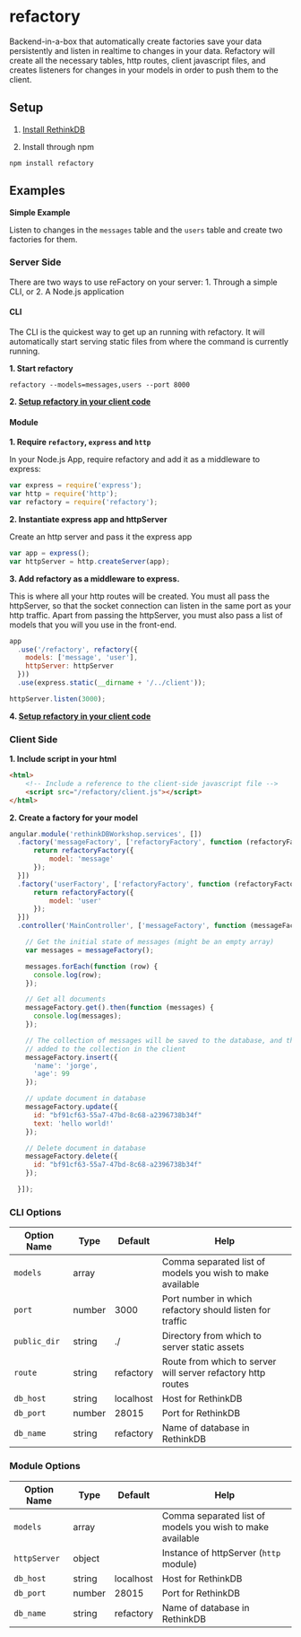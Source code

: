 # refactory

Backend-in-a-box that automatically create factories save your data persistently and listen in realtime to changes in your data. Refactory will create all the necessary tables, http routes, client javascript files, and creates listeners for changes in your models in order to push them to the client.

## Setup

1. [Install RethinkDB](http://rethinkdb.com/install)

2. Install through npm

```
npm install refactory
```

## Examples

**Simple Example**

Listen to changes in the `messages` table and the `users` table and create two factories for them.

### Server Side

There are two ways to use reFactory on your server: 1. Through a simple CLI, or 2. A Node.js application

#### CLI

The CLI is the quickest way to get up an running with refactory. It will automatically start serving static files from where the command is currently running.

**1. Start refactory**

```
refactory --models=messages,users --port 8000
```

**2. [Setup refactory in your client code](#client-side)**

#### Module

**1. Require `refactory`, `express` and `http`**

In your Node.js App, require refactory and add it as a middleware to express:

```javascript
var express = require('express');
var http = require('http');
var refactory = require('refactory');
```

**2. Instantiate express app and httpServer**

Create an http server and pass it the express app

```javascript
var app = express();
var httpServer = http.createServer(app);
```
**3. Add refactory as a middleware to express.**

This is where all your http routes will be created. You must all pass the httpServer, so that the socket connection can listen in the same port as your http traffic. Apart from passing the httpServer, you must also pass a list of models that you will you use in the front-end.

```javascript
app
  .use('/refactory', refactory({
    models: ['message', 'user'],
    httpServer: httpServer
  }))
  .use(express.static(__dirname + '/../client'));

httpServer.listen(3000);
```

**4. [Setup refactory in your client code](#client-side)**

### Client Side

**1. Include script in your html**

```html
<html>
    <!-- Include a reference to the client-side javascript file -->
    <script src="/refactory/client.js"></script>
</html>
```

**2. Create a factory for your model**

```javascript
angular.module('rethinkDBWorkshop.services', [])
  .factory('messageFactory', ['refactoryFactory', function (refactoryFactory) {
      return refactoryFactory({
          model: 'message'
      });
  }])
  .factory('userFactory', ['refactoryFactory', function (refactoryFactory) {
      return refactoryFactory({
          model: 'user'
      });
  }])
  .controller('MainController', ['messageFactory', function (messageFactory) {

    // Get the initial state of messages (might be an empty array)
    var messages = messageFactory();

    messages.forEach(function (row) {
      console.log(row);
    });

    // Get all documents
    messageFactory.get().then(function (messages) {
      console.log(messages);
    });

    // The collection of messages will be saved to the database, and then
    // added to the collection in the client
    messageFactory.insert({
      'name': 'jorge',
      'age': 99
    });

    // update document in database
    messageFactory.update({
      id: "bf91cf63-55a7-47bd-8c68-a2396738b34f"
      text: 'hello world!'
    });

    // Delete document in database
    messageFactory.delete({
      id: "bf91cf63-55a7-47bd-8c68-a2396738b34f"
    });

  }]);
```

### CLI Options

| Option Name  | Type   | Default   | Help                                                         |
|--------------|--------|-----------|--------------------------------------------------------------|
| `models`     | array  |           | Comma separated list of models you wish to make available    |
| `port`       | number | 3000      | Port number in which refactory should listen for traffic     |
| `public_dir` | string | ./        | Directory from which to server static assets                 |
| `route`      | string | refactory | Route from which to server will server refactory http routes |
| `db_host`    | string | localhost | Host for RethinkDB                                           |
| `db_port`    | number | 28015     | Port for RethinkDB                                           |
| `db_name`    | string | refactory | Name of database in RethinkDB                                |

### Module Options

| Option Name  | Type   | Default   | Help                                                         |
|--------------|--------|-----------|--------------------------------------------------------------|
| `models`     | array  |           | Comma separated list of models you wish to make available    |
| `httpServer` | object |           | Instance of httpServer (`http` module)                       |
| `db_host`    | string | localhost | Host for RethinkDB                                           |
| `db_port`    | number | 28015     | Port for RethinkDB                                           |
| `db_name`    | string | refactory | Name of database in RethinkDB                                |

